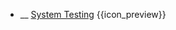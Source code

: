 * __ [System Testing]({{baseUrl}}/testing/testingTypes/systemTesting) <trigger for="pop:testing-systemTesting-preview">{{icon_preview}}</trigger>

<popover id="pop:testing-systemTesting-preview" title="{{icon_preview}} System Testing" placement="right">
  <div slot="content">
    <include src=".\preview.md" />
  </div>
</popover>
